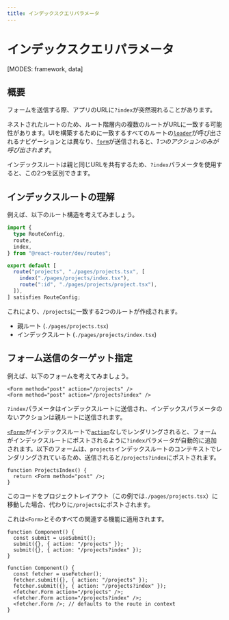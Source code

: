 ```yaml
---
title: インデックスクエリパラメータ
---
```


# インデックスクエリパラメータ

[MODES: framework, data]

## 概要

フォームを送信する際、アプリのURLに`?index`が突然現れることがあります。

ネストされたルートのため、ルート階層内の複数のルートがURLに一致する可能性があります。UIを構築するために一致するすべてのルートの[`loader`][loader]が呼び出されるナビゲーションとは異なり、[`form`][form_element]が送信されると、_1つのアクションのみが呼び出されます_。

インデックスルートは親と同じURLを共有するため、`?index`パラメータを使用すると、この2つを区別できます。

## インデックスルートの理解

例えば、以下のルート構造を考えてみましょう。

```ts filename=app/routes.ts
import {
  type RouteConfig,
  route,
  index,
} from "@react-router/dev/routes";

export default [
  route("projects", "./pages/projects.tsx", [
    index("./pages/projects/index.tsx"),
    route(":id", "./pages/projects/project.tsx"),
  ]),
] satisfies RouteConfig;
```

これにより、`/projects`に一致する2つのルートが作成されます。

- 親ルート (`./pages/projects.tsx`)
- インデックスルート (`./pages/projects/index.tsx`)

## フォーム送信のターゲット指定

例えば、以下のフォームを考えてみましょう。

```tsx
<Form method="post" action="/projects" />
<Form method="post" action="/projects?index" />
```

`?index`パラメータはインデックスルートに送信され、インデックスパラメータのないアクションは親ルートに送信されます。

[`<Form>`][form_component]がインデックスルートで[`action`][action]なしでレンダリングされると、フォームがインデックスルートにポストされるように`?index`パラメータが自動的に追加されます。以下のフォームは、`projects`インデックスルートのコンテキストでレンダリングされているため、送信されると`/projects?index`にポストされます。

```tsx filename=app/pages/projects/index.tsx
function ProjectsIndex() {
  return <Form method="post" />;
}
```

このコードをプロジェクトレイアウト（この例では`./pages/projects.tsx`）に移動した場合、代わりに`/projects`にポストされます。

これは`<Form>`とそのすべての関連する機能に適用されます。

```tsx
function Component() {
  const submit = useSubmit();
  submit({}, { action: "/projects" });
  submit({}, { action: "/projects?index" });
}
```

```tsx
function Component() {
  const fetcher = useFetcher();
  fetcher.submit({}, { action: "/projects" });
  fetcher.submit({}, { action: "/projects?index" });
  <fetcher.Form action="/projects" />;
  <fetcher.Form action="/projects?index" />;
  <fetcher.Form />; // defaults to the route in context
}
```

[loader]: ../api/data-routers/loader
[form_element]: https://developer.mozilla.org/en-US/docs/Web/HTML/Element/form
[form_component]: ../api/components/Form
[action]: ../api/data-routers/action